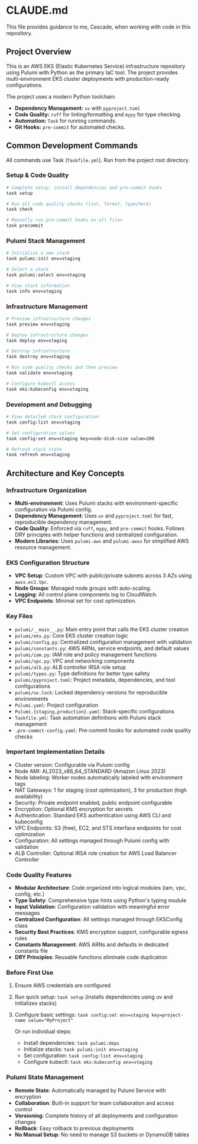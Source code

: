 # CLAUDE.md

This file provides guidance to me, Cascade, when working with code in this repository.

## Project Overview

This is an AWS EKS (Elastic Kubernetes Service) infrastructure repository using Pulumi with Python as the primary IaC tool. The project provides multi-environment EKS cluster deployments with production-ready configurations.

The project uses a modern Python toolchain:
- **Dependency Management:** `uv` with `pyproject.toml`
- **Code Quality:** `ruff` for linting/formatting and `mypy` for type checking.
- **Automation:** `Task` for running commands.
- **Git Hooks:** `pre-commit` for automated checks.

## Common Development Commands

All commands use Task (`Taskfile.yml`). Run from the project root directory.

### Setup & Code Quality
```bash
# Complete setup: install dependencies and pre-commit hooks
task setup

# Run all code quality checks (lint, format, typecheck)
task check

# Manually run pre-commit hooks on all files
task precommit
```

### Pulumi Stack Management
```bash
# Initialize a new stack
task pulumi:init env=staging

# Select a stack
task pulumi:select env=staging

# View stack information
task info env=staging
```

### Infrastructure Management
```bash
# Preview infrastructure changes
task preview env=staging

# Deploy infrastructure changes
task deploy env=staging

# Destroy infrastructure
task destroy env=staging

# Run code quality checks and then preview
task validate env=staging

# Configure kubectl access
task eks:kubeconfig env=staging
```

### Development and Debugging
```bash
# View detailed stack configuration
task config:list env=staging

# Set configuration values
task config:set env=staging key=node-disk-size value=200

# Refresh stack state
task refresh env=staging
```

## Architecture and Key Concepts

### Infrastructure Organization
- **Multi-environment**: Uses Pulumi stacks with environment-specific configuration via Pulumi config.
- **Dependency Management**: Uses `uv` and `pyproject.toml` for fast, reproducible dependency management.
- **Code Quality**: Enforced via `ruff`, `mypy`, and `pre-commit` hooks. Follows DRY principles with helper functions and centralized configuration.
- **Modern Libraries**: Uses `pulumi-aws` and `pulumi-awsx` for simplified AWS resource management.

### EKS Configuration Structure
- **VPC Setup**: Custom VPC with public/private subnets across 3 AZs using `awsx.ec2.Vpc`.
- **Node Groups**: Managed node groups with auto-scaling.
- **Logging**: All control plane components log to CloudWatch.
- **VPC Endpoints**: Minimal set for cost optimization.

### Key Files
- `pulumi/__main__.py`: Main entry point that calls the EKS cluster creation
- `pulumi/eks.py`: Core EKS cluster creation logic
- `pulumi/config.py`: Centralized configuration management with validation
- `pulumi/constants.py`: AWS ARNs, service endpoints, and default values
- `pulumi/iam.py`: IAM role and policy management functions
- `pulumi/vpc.py`: VPC and networking components
- `pulumi/alb.py`: ALB controller IRSA role setup
- `pulumi/types.py`: Type definitions for better type safety
- `pulumi/pyproject.toml`: Project metadata, dependencies, and tool configurations
- `pulumi/uv.lock`: Locked dependency versions for reproducible environments
- `Pulumi.yaml`: Project configuration
- `Pulumi.{staging,production}.yaml`: Stack-specific configurations
- `Taskfile.yml`: Task automation definitions with Pulumi stack management
- `.pre-commit-config.yaml`: Pre-commit hooks for automated code quality checks

### Important Implementation Details
- Cluster version: Configurable via Pulumi config
- Node AMI: AL2023_x86_64_STANDARD (Amazon Linux 2023)
- Node labeling: Worker nodes automatically labeled with environment tags
- NAT Gateways: 1 for staging (cost optimization), 3 for production (high availability)
- Security: Private endpoint enabled, public endpoint configurable
- Encryption: Optional KMS encryption for secrets
- Authentication: Standard EKS authentication using AWS CLI and kubeconfig
- VPC Endpoints: S3 (free), EC2, and STS interface endpoints for cost optimization
- Configuration: All settings managed through Pulumi config with validation
- ALB Controller: Optional IRSA role creation for AWS Load Balancer Controller

### Code Quality Features
- **Modular Architecture**: Code organized into logical modules (iam, vpc, config, etc.)
- **Type Safety**: Comprehensive type hints using Python's typing module
- **Input Validation**: Configuration validation with meaningful error messages
- **Centralized Configuration**: All settings managed through EKSConfig class
- **Security Best Practices**: KMS encryption support, configurable egress rules
- **Constants Management**: AWS ARNs and defaults in dedicated constants file
- **DRY Principles**: Reusable functions eliminate code duplication

### Before First Use
1. Ensure AWS credentials are configured
2. Run quick setup: `task setup` (installs dependencies using uv and initializes stacks)
3. Configure basic settings: `task config:set env=staging key=project-name value="MyProject"`

   Or run individual steps:
   - Install dependencies: `task pulumi:deps`
   - Initialize stacks: `task pulumi:init env=staging`
   - Set configuration: `task config:list env=staging`
   - Configure kubectl: `task eks:kubeconfig env=staging`

### Pulumi State Management
- **Remote State**: Automatically managed by Pulumi Service with encryption
- **Collaboration**: Built-in support for team collaboration and access control
- **Versioning**: Complete history of all deployments and configuration changes
- **Rollback**: Easy rollback to previous deployments
- **No Manual Setup**: No need to manage S3 buckets or DynamoDB tables

